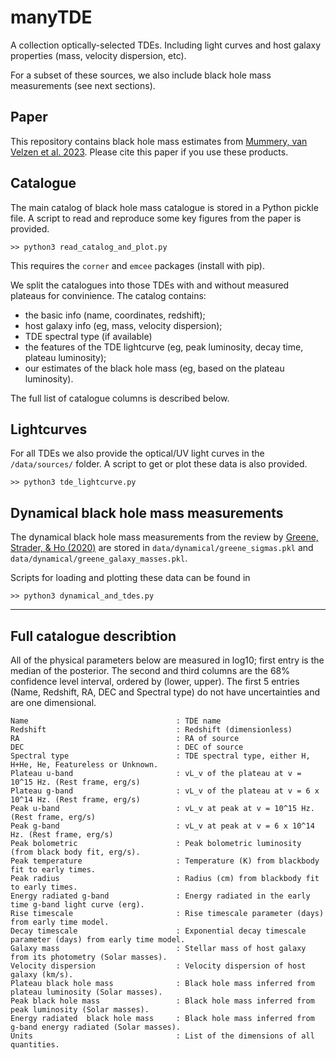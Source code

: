 # manyTDE
A collection optically-selected TDEs. Including light curves and host galaxy properties (mass, velocity dispersion, etc).

For a subset of these sources, we also include black hole mass measurements (see next sections). 

## Paper
This repository contains black hole mass estimates from [Mummery, van Velzen et al. 2023](https://ui.adsabs.harvard.edu/abs/2023arXiv230808255M/abstract). Please cite this paper if you use these products. 


## Catalogue
The main catalog of black hole mass catalogue is stored in a Python pickle file. A script to read and reproduce some key figures from the paper is provided. 

`>> python3 read_catalog_and_plot.py`

This requires the `corner` and `emcee` packages (install with pip). 

We split the catalogues into those TDEs with and without measured plateaus for convinience. The catalog contains: 
-  the basic info (name, coordinates, redshift);
-  host galaxy info (eg, mass, velocity dispersion);
-  TDE spectral type (if available)
-  the features of the TDE lightcurve (eg, peak luminosity, decay time, plateau luminosity);
-  our estimates of the black hole mass (eg, based on the plateau luminosity).

The full list of catalogue columns is described below.  

## Lightcurves
For all TDEs we also provide the optical/UV light curves in the `/data/sources/` folder. A script to get or plot these data is also provided. 

`>> python3 tde_lightcurve.py`


## Dynamical black hole mass measurements 
The dynamical black hole mass measurements from the review by [Greene, Strader, & Ho (2020)](https://ui.adsabs.harvard.edu/abs/2020ARA%26A..58..257G/abstract) are stored in `data/dynamical/greene_sigmas.pkl` and `data/dynamical/greene_galaxy_masses.pkl`. 

Scripts for loading and plotting these data can be found in

`>> python3 dynamical_and_tdes.py`

***

## Full catalogue describtion

All of the physical parameters below are measured in log10; first entry is the median of the posterior. The second and third columns are the 68% confidence level interval, ordered by (lower, upper).
The first 5 entries (Name, Redshift, RA, DEC and Spectral type) do not have uncertainties and are one dimensional. 

```
Name                                 : TDE name
Redshift                             : Redshift (dimensionless)
RA                                   : RA of source 
DEC                                  : DEC of source
Spectral type                        : TDE spectral type, either H, H+He, He, Featureless or Unknown.
Plateau u-band                       : vL_v of the plateau at v = 10^15 Hz. (Rest frame, erg/s)
Plateau g-band                       : vL_v of the plateau at v = 6 x 10^14 Hz. (Rest frame, erg/s)
Peak u-band                          : vL_v at peak at v = 10^15 Hz. (Rest frame, erg/s)
Peak g-band                          : vL_v at peak at v = 6 x 10^14 Hz. (Rest frame, erg/s)
Peak bolometric                      : Peak bolometric luminosity (from black body fit, erg/s).
Peak temperature                     : Temperature (K) from blackbody fit to early times.
Peak radius                          : Radius (cm) from blackbody fit to early times.
Energy radiated g-band               : Energy radiated in the early time g-band light curve (erg).
Rise timescale                       : Rise timescale parameter (days) from early time model.
Decay timescale                      : Exponential decay timescale parameter (days) from early time model.
Galaxy mass                          : Stellar mass of host galaxy from its photometry (Solar masses). 
Velocity dispersion                  : Velocity dispersion of host galaxy (km/s).
Plateau black hole mass              : Black hole mass inferred from plateau luminosity (Solar masses). 
Peak black hole mass                 : Black hole mass inferred from peak luminosity (Solar masses). 
Energy radiated  black hole mass     : Black hole mass inferred from g-band energy radiated (Solar masses).
Units                                : List of the dimensions of all quantities. 
```
